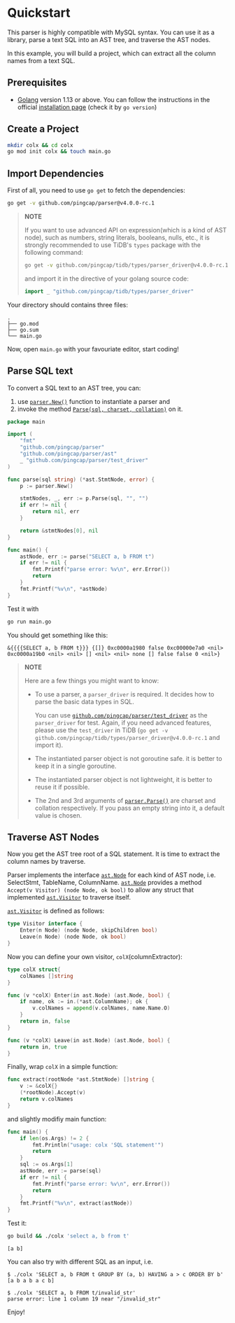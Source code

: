 # Quickstart

This parser is highly compatible with MySQL syntax. You can use it as a library, parse a text SQL into an AST tree, and traverse the AST nodes.

In this example, you will build a project, which can extract all the column names from a text SQL.

## Prerequisites

- [Golang](https://golang.org/dl/) version 1.13 or above. You can follow the instructions in the official [installation page](https://golang.org/doc/install) (check it by `go version`)

## Create a Project

```bash
mkdir colx && cd colx
go mod init colx && touch main.go
```

## Import Dependencies

First of all, you need to use `go get` to fetch the dependencies:

```bash
go get -v github.com/pingcap/parser@v4.0.0-rc.1
```

> **NOTE**
>
> If you want to use advanced API on expression(which is a kind of AST node), such as numbers, string literals, booleans, nulls, etc., it is strongly recommended to use TiDB's `types` package with the following command:
>
> ```bash
> go get -v github.com/pingcap/tidb/types/parser_driver@v4.0.0-rc.1
> ```
> and import it in the directive of your golang source code:
> ```go
> import _ "github.com/pingcap/tidb/types/parser_driver"
> ```

Your directory should contains three files:
```
.
├── go.mod
├── go.sum
└── main.go
```

Now, open `main.go` with your favouriate editor, start coding!

## Parse SQL text

To convert a SQL text to an AST tree, you can:
1. use [`parser.New()`](https://pkg.go.dev/github.com/pingcap/parser?tab=doc#New) function to instantiate a parser and
2. invoke the method [`Parse(sql, charset, collation)`](https://pkg.go.dev/github.com/pingcap/parser?tab=doc#Parser.Parse) on it.

```go
package main

import (
	"fmt"
	"github.com/pingcap/parser"
	"github.com/pingcap/parser/ast"
	_ "github.com/pingcap/parser/test_driver"
)

func parse(sql string) (*ast.StmtNode, error) {
	p := parser.New()

	stmtNodes, _, err := p.Parse(sql, "", "")
	if err != nil {
		return nil, err
	}

	return &stmtNodes[0], nil
}

func main() {
	astNode, err := parse("SELECT a, b FROM t")
	if err != nil {
		fmt.Printf("parse error: %v\n", err.Error())
		return
	}
	fmt.Printf("%v\n", *astNode)
}
```

Test it with

```bash
go run main.go
```

You should get something like this:

```
&{{{{SELECT a, b FROM t}}} {[]} 0xc0000a1980 false 0xc00000e7a0 <nil> 0xc0000a19b0 <nil> <nil> [] <nil> <nil> none [] false false 0 <nil>}
```

> **NOTE**
>
> Here are a few things you might want to know:
> - To use a parser, a `parser_driver` is required. It decides how to parse the basic data types in SQL.
>
>   You can use [`github.com/pingcap/parser/test_driver`](https://pkg.go.dev/github.com/pingcap/parser/test_driver) as the `parser_driver` for test. Again, if you need advanced features, please use the `test_driver` in TiDB (`go get -v github.com/pingcap/tidb/types/parser_driver@v4.0.0-rc.1` and import it).
> - The instantiated parser object is not goroutine safe. it is better to keep it in a single goroutine.
> - The instantiated parser object is not lightweight, it is better to reuse it if possible.
> - The 2nd and 3rd arguments of [`parser.Parse()`](https://pkg.go.dev/github.com/pingcap/parser?tab=doc#Parser.Parse) are charset and collation respectively. If you pass an empty string into it, a default value is chosen.


## Traverse AST Nodes

Now you get the AST tree root of a SQL statement. It is time to extract the column names by traverse.

Parser implements the interface [`ast.Node`](https://pkg.go.dev/github.com/pingcap/parser/ast?tab=doc#Node) for each kind of AST node, i.e. SelectStmt, TableName, ColumnName. [`ast.Node`](https://pkg.go.dev/github.com/pingcap/parser/ast?tab=doc#Node) provides a method `Accept(v Visitor) (node Node, ok bool)` to allow any struct that implemented [`ast.Visitor`](https://pkg.go.dev/github.com/pingcap/parser/ast?tab=doc#Visitor) to traverse itself.

[`ast.Visitor`](https://pkg.go.dev/github.com/pingcap/parser/ast?tab=doc#Visitor) is defined as follows:
```go
type Visitor interface {
	Enter(n Node) (node Node, skipChildren bool)
	Leave(n Node) (node Node, ok bool)
}
```

Now you can define your own visitor, `colX`(columnExtractor):

```go
type colX struct{
	colNames []string
}

func (v *colX) Enter(in ast.Node) (ast.Node, bool) {
	if name, ok := in.(*ast.ColumnName); ok {
		v.colNames = append(v.colNames, name.Name.O)
	}
	return in, false
}

func (v *colX) Leave(in ast.Node) (ast.Node, bool) {
	return in, true
}
```

Finally, wrap `colX` in a simple function:

```go
func extract(rootNode *ast.StmtNode) []string {
	v := &colX{}
	(*rootNode).Accept(v)
	return v.colNames
}
```

and slightly modifiy main function:

```go
func main() {
	if len(os.Args) != 2 {
		fmt.Println("usage: colx 'SQL statement'")
		return
	}
	sql := os.Args[1]
	astNode, err := parse(sql)
	if err != nil {
		fmt.Printf("parse error: %v\n", err.Error())
		return
	}
	fmt.Printf("%v\n", extract(astNode))
}
```

Test it:

```bash
go build && ./colx 'select a, b from t'
```

```
[a b]
```

You can also try with different SQL as an input, i.e.

```console
$ ./colx 'SELECT a, b FROM t GROUP BY (a, b) HAVING a > c ORDER BY b'
[a b a b a c b]

$ ./colx 'SELECT a, b FROM t/invalid_str'
parse error: line 1 column 19 near "/invalid_str"
```

Enjoy!
